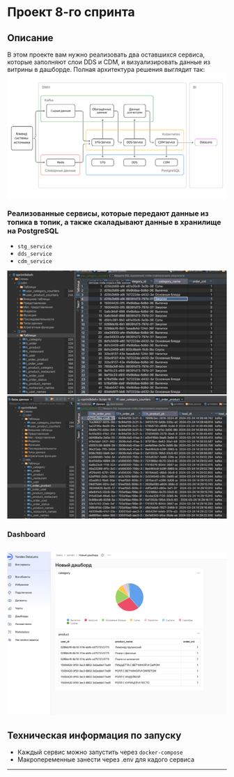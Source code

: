 # Проект 8-го спринта
## Описание
В этом проекте вам нужно реализовать два оставшихся сервиса, которые заполняют слои DDS и CDM, и визуализировать данные из витрины в дашборде.
Полная архитектура решения выглядит так:
![alt text](img/image_0.png)

### Реализованные сервисы, которые передают данные из топика в топик, а также скаладывают данные в хранилище на PostgreSQL
+ ```stg_service```
+ ```dds_service```
+ ```cdm_service```

![alt text](img/image.png)
![alt text](img/image-1.png)


### Dashboard
![alt text](img/image-2.png)
---

## Техническая информация по запуску
- Каждый сервис можно запустить через `docker-compose`
- Макропеременные занести через .env для кадого сервиса
---
